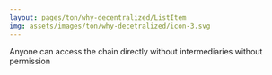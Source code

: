 ```yaml
---
layout: pages/ton/why-decentralized/ListItem
img: assets/images/ton/why-decetralized/icon-3.svg
---
```


Anyone can access the chain directly without intermediaries without permission